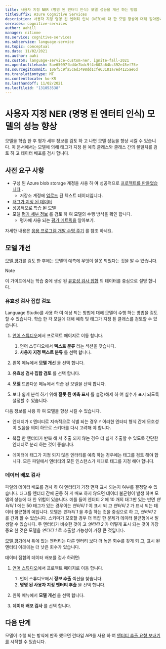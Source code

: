 ```yaml
---
title: 사용자 지정 NER (명명 된 엔터티 인식) 모델 성능을 개선 하는 방법
titleSuffix: Azure Cognitive Services
description: 사용자 지정 명명 된 엔터티 인식 (NER)에 대 한 모델 향상에 대해 알아봅니다.
services: cognitive-services
author: aahill
manager: nitinme
ms.service: cognitive-services
ms.subservice: language-service
ms.topic: conceptual
ms.date: 11/02/2021
ms.author: aahi
ms.custom: language-service-custom-ner, ignite-fall-2021
ms.openlocfilehash: 5ae65097fbd4e7bdc9f4e602a64bc392e45ef75e
ms.sourcegitcommit: 106f5c9fa5c6d3498dd1cfe63181a7ed4125ae6d
ms.translationtype: MT
ms.contentlocale: ko-KR
ms.lasthandoff: 11/02/2021
ms.locfileid: "131053538"
---
```

# <a name="improve-the-performance-of-custom-named-entity-recognition-ner-models"></a>사용자 지정 NER (명명 된 엔터티 인식) 모델의 성능 향상 

모델을 학습 한 후 평가 세부 정보를 검토 하 고 나면 모델 성능을 향상 시킬 수 있습니다. 이 문서에서는 모델에 의해 태그가 지정 된 예측 클래스와 클래스 간의 불일치를 검토 하 고 데이터 배포를 검사 합니다.

## <a name="prerequisites"></a>사전 요구 사항

* 구성 된 Azure blob storage 계정을 사용 하 여 성공적으로 [프로젝트를 만들었습니다](create-project.md) .
    * 저장소 계정에 [업로드](create-project.md#prepare-training-data) 된 텍스트 데이터입니다.
* [태그가 지정 된 데이터](tag-data.md)
* [성공적으로 학습 된 모델](train-model.md)
* 모델 [평가 세부 정보](view-model-evaluation.md) 를 검토 하 여 모델의 수행 방식을 확인 합니다.
    * 평가에 사용 되는 [평가 메트릭을](../concepts/evaluation-metrics.md) 알아보기.

자세한 내용은 [응용 프로그램 개발 수명 주기](../overview.md#application-development-lifecycle) 를 참조 하세요.


## <a name="improve-model"></a>모델 개선

[모델 평가](view-model-evaluation.md)를 검토 한 후에는 모델의 예측에 무엇이 잘못 되었다는 것을 알 수 있습니다. 

> [!NOTE]
> 이 가이드에서는 학습 중에 생성 된 [유효성 검사 집합](train-model.md#data-split) 의 데이터를 중심으로 설명 합니다.

### <a name="review-validation-set"></a>유효성 검사 집합 검토

Language Studio를 사용 하 여 예상 되는 방법에 대해 모델이 수행 하는 방법을 검토할 수 있습니다. 학습 한 각 모델에 대해 예측 및 태그가 지정 된 클래스를 검토할 수 있습니다.

1. [언어 스튜디오](https://aka.ms/languageStudio)에서 프로젝트 페이지로 이동 합니다.
    1. 언어 스튜디오에서 **텍스트 분류** 라는 섹션을 찾습니다.
    2. **사용자 지정 텍스트 분류** 를 선택 합니다. 

2. 왼쪽 메뉴에서 **모델 개선** 을 선택 합니다.

3. **유효성 검사 집합 검토** 를 선택 합니다.

4. **모델** 드롭다운 메뉴에서 학습 된 모델을 선택 합니다.

5. 보다 쉽게 분석 하기 위해 **잘못 된 예측 표시** 를 설정/해제 하 여 실수가 표시 되도록 설정할 수 있습니다.

다음 정보를 사용 하 여 모델을 향상 시킬 수 있습니다. 

* 엔터티가 `X` 엔터티로 지속적으로 식별 되는 경우 `Y` 이러한 엔터티 형식 간에 모호성이 있음을 의미 하므로 스키마를 다시 고려해 야 합니다.

* 복잡 한 엔터티가 반복 해 서 추출 되지 않는 경우 더 쉽게 추출할 수 있도록 간단한 엔터티로 분리 하는 것이 좋습니다.

* 데이터에 태그가 지정 되지 않은 엔터티를 예측 하는 경우에는 태그를 검토 해야 합니다. 모든 파일에서 엔터티의 모든 인스턴스가 제대로 태그를 지정 해야 합니다.

### <a name="examine-data-distribution"></a>데이터 배포 검사

파일의 데이터 배포를 검사 하 여 엔터티가 가장 먼저 표시 되는지 여부를 결정할 수 있습니다. 태그를 엔터티 간에 균등 하 게 배포 하지 않으면 데이터 불균형이 발생 하며 모델의 성능에 대 한 위험이 있습니다. 예를 들어 엔터티 *2* 에 10 개의 태그만 있는 반면 *엔터티 1* 에는 50 태그가 있는 경우이는 *엔터티 1* 이 표시 되 고 *엔터티 2* 가 표시 되는 데이터 불균형의 예입니다. 모델은 *엔터티 1* 을 추출 하는 것을 중심으로 하 고, *엔터티 2* 를 간과 할 수 있습니다. 스키마가 모호할 경우 더 복잡 한 문제가 데이터 불균형에서 발생할 수 있습니다. 두 엔터티가 비슷한 것이 고 *엔터티 2* 가 어떻게 표시 되는 것이 가장 중요 한 것은 모델을 *엔터티 1* 로 추출할 가능성이 가장 큰 것입니다.

[모델 평가](view-model-evaluation.md)에서 위에 있는 엔터티는 다른 엔터티 보다 더 높은 회수를 갖게 되 고, 표시 된 엔터티 아래에는 더 낮은 회수가 있습니다.

데이터 집합의 데이터 배포를 검사 하려면:

1. [언어 스튜디오](https://aka.ms/languageStudio)에서 프로젝트 페이지로 이동 합니다.
    1. 언어 스튜디오에서 **정보 추출** 섹션을 찾습니다.
    2. **명명 된 사용자 지정 엔터티 추출** 을 선택 합니다. 
2. 왼쪽 메뉴에서 **모델 개선** 을 선택 합니다.

3. **데이터 배포 검사** 를 선택 합니다.

## <a name="next-steps"></a>다음 단계

모델이 수행 되는 방식에 만족 했으면 런타임 API를 사용 하 여 [엔터티 추출 요청 보내기를](call-api.md) 시작할 수 있습니다.
